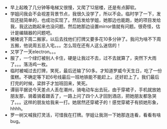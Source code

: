 + 早上起晚了几分钟等电梯又很慢，又爬了12层楼，还是有点脚软。
+ 学姐问我会不会视差背景节点，我很久没学了，所以不会。临时学了一下，发现还挺简单的，也成功实现了。然后发给学姐，她那边也能跑，她的项目发给我，我这边跑起来也没问题。然后她那边设置mirror值就有问题。很奇怪，估计是编辑器的问题吧。
+ 猪猪说下周二搬家，以后去找他们打牌又要多花10多分钟了。我问为啥不下周五搬，他说周五忌入宅。。。怎么现在还有人这么迷信的！
+ 又学了一天electron。。。
+ 服了，一个绿灯被别人卡住，硬是让我过不去，过不去就算了，突然下大雨了。。。落汤鸡一枚。
+ 临时被喊过去打牌，笑死，最后还输了50多。才知道罗威今天生日，吃了一份蛋糕。不确定等下赶6号线最后一班地铁能不能赶上。还好赶上了。我们最后打完的时候，梁胖子才加班回来，笑死。
+ 谭丽平据说今天差点人丢在潮州，骑电动车出去玩，由于穿裙子，手机就放她朋友那，骑着骑着跟丢了，一路上问了四个人才回到酒店，把她朋友都急哭了。。。这样的朋友给我来一打。她居然还穿裙子的！感觉穿裙子有损她形象，hhhh。
+ 罗一树又喊我打灵活，可惜我在打牌。学姐让我测一下她那连连看，看看有啥bug。

